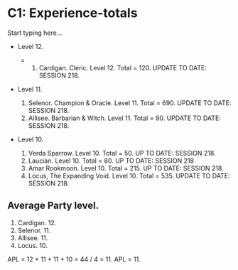 # C1: Experience-totals

Start typing here...

- Level 12.
  - 1. Cardigan. Cleric. Level 12. Total = 120. UPDATE TO DATE: SESSION 218.

- Level 11.
  1. Selenor. Champion & Oracle. Level 11. Total = 690. UPDATE TO DATE: SESSION 218.
  2. Allisee. Barbarian & Witch. Level 11. Total = 90. UPDATE TO DATE: SESSION 218.

- Level 10.
  1. Verda Sparrow. Level 10. Total = 50. UP TO DATE: SESSION 218.
  2. Laucian. Level 10. Total = 80. UP TO DATE: SESSION 218
  3. Amar Rookmoon. Level 10. Total = 215. UP TO DATE: SESSION 218.
  4. Locus, The Expanding Void. Level 10. Total = 535. UPDATE TO DATE: SESSION 218.

## Average Party level.

1. Cardigan. 12.
2. Selenor. 11.
3. Allisee. 11.
4. Locus. 10.

APL = 12 + 11 + 11 + 10 = 44 / 4 = 11.
APL = 11.

